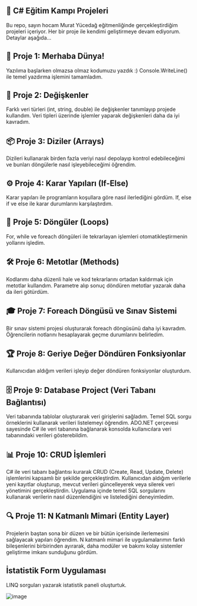 🌟 C# Eğitim Kampı Projeleri
------------------------------------------------------------------------------------------------------------------------------------------------------------------
Bu repo, sayın hocam Murat Yücedağ eğitmenliğinde gerçekleştirdiğim projeleri içeriyor. Her bir proje ile kendimi geliştirmeye devam ediyorum. Detaylar aşağıda...

📝 Proje 1: Merhaba Dünya!
------------------------------------------------------------------------------------------------------------------------------------------------------------------
Yazılıma başlarken olmazsa olmaz kodumuzu yazdık :) Console.WriteLine() ile temel yazdırma işlemini tamamladım.

🔧 Proje 2: Değişkenler
------------------------------------------------------------------------------------------------------------------------------------------------------------------
Farklı veri türleri (int, string, double) ile değişkenler tanımlayıp projede kullandım. Veri tipleri üzerinde işlemler yaparak değişkenleri daha da iyi kavradım.

📦 Proje 3: Diziler (Arrays)
------------------------------------------------------------------------------------------------------------------------------------------------------------------
Dizileri kullanarak birden fazla veriyi nasıl depolayıp kontrol edebileceğimi ve bunları döngülerle nasıl işleyebileceğimi öğrendim.

⚙️ Proje 4: Karar Yapıları (If-Else)
------------------------------------------------------------------------------------------------------------------------------------------------------------------
Karar yapıları ile programların koşullara göre nasıl ilerlediğini gördüm. If, else if ve else ile karar durumlarını karşılaştırdım.

🔄 Proje 5: Döngüler (Loops)
------------------------------------------------------------------------------------------------------------------------------------------------------------------
For, while ve foreach döngüleri ile tekrarlayan işlemleri otomatikleştirmenin yollarını işledim.

🛠️ Proje 6: Metotlar (Methods)
------------------------------------------------------------------------------------------------------------------------------------------------------------------
Kodlarımı daha düzenli hale ve kod tekrarlarını ortadan kaldırmak için metotlar kullandım. Parametre alıp sonuç döndüren metotlar yazarak daha da ileri götürdüm.

🎓 Proje 7: Foreach Döngüsü ve Sınav Sistemi
------------------------------------------------------------------------------------------------------------------------------------------------------------------
Bir sınav sistemi projesi oluşturarak foreach döngüsünü daha iyi kavradım. Öğrencilerin notlarını hesaplayarak geçme durumlarını belirledim.

🏆 Proje 8: Geriye Değer Döndüren Fonksiyonlar
------------------------------------------------------------------------------------------------------------------------------------------------------------------
Kullanıcıdan aldığım verileri işleyip değer döndüren fonksiyonlar oluşturdum.

🗄️ Proje 9: Database Project (Veri Tabanı Bağlantısı)
------------------------------------------------------------------------------------------------------------------------------------------------------------------
Veri tabanında tablolar oluşturarak veri girişlerini sağladım. Temel SQL sorgu örneklerini kullanarak verileri listelemeyi öğrendim. ADO.NET çerçevesi sayesinde C# ile veri tabanına bağlanarak konsolda kullanıcılara veri tabanındaki verileri gösterebildim.

📊 Proje 10: CRUD İşlemleri
------------------------------------------------------------------------------------------------------------------------------------------------------------------
C# ile veri tabanı bağlantısı kurarak CRUD (Create, Read, Update, Delete) işlemlerini kapsamlı bir şekilde gerçekleştirdim. Kullanıcıdan aldığım verilerle yeni kayıtlar oluşturup, mevcut verileri güncelleyerek veya silerek veri yönetimini gerçekleştirdin. Uygulama içinde temel SQL sorgularını kullanarak verilerin nasıl düzenlendiğini ve listelediğini deneyimledim.

🔍 Proje 11: N Katmanlı Mimari (Entity Layer) 
------------------------------------------------------------------------------------------------------------------------------------------------------------------
Projelerin baştan sona bir düzen ve bir bütün içerisinde ilerlemesini sağlayacak yapıları öğrendim. N katmanlı mimari ile uygulamalarımın farklı bileşenlerini birbirinden ayırarak, daha modüler ve bakımı kolay sistemler geliştirme imkanı sunduğunu gördüm.

İstatistik Form Uygulaması 
------------------------------------------------------------------------------------------------------------------------------------------------------------------
LINQ sorguları yazarak istatistik paneli oluşturtuk.

![image](https://github.com/user-attachments/assets/da980560-302f-46ff-9492-eaa2dc15062d)


